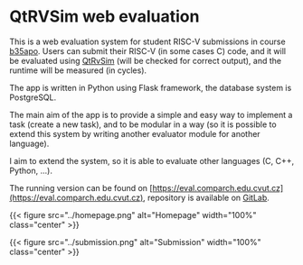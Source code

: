 # QtRVSim web evaluation

This is a web evaluation system for student RISC-V submissions in course [b35apo](https://cw.fel.cvut.cz/b222/courses/b35apo/en/start).
Users can submit their RISC-V (in some cases C) code, and it will be evaluated using [QtRvSim](https://github.com/cvut/qtrvsim) (will be checked for correct output),
and the runtime will be measured (in cycles).

The app is written in Python using Flask framework, the database system is PostgreSQL.

The main aim of the app is to provide a simple and easy way to implement a task (create a new task), and to be modular in a way
(so it is possible to extend this system by writing another evaluator module for another language).

I aim to extend the system, so it is able to evaluate other languages (C, C++, Python, ...).

The running version can be found on [https://eval.comparch.edu.cvut.cz](https://eval.comparch.edu.cvut.cz), repository is available on [GitLab](https://gitlab.fel.cvut.cz/b35apo/qtrvsim-eval-web).

{{< figure src="../homepage.png" alt="Homepage" width="100%" class="center" >}}

{{< figure src="../submission.png" alt="Submission" width="100%" class="center" >}}